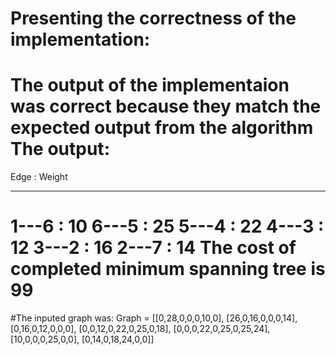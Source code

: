 #  Presenting the correctness of the implementation:
The output of the implementaion was correct because they match the expected output from the algorithm
The output:
==============================
Edge : Weight

------------
1---6 : 10
6---5 : 25
5---4 : 22
4---3 : 12
3---2 : 16
2---7 : 14
The cost of completed minimum spanning tree is 99
============================


#The inputed graph was:
Graph = [[0,28,0,0,0,10,0],
        [26,0,16,0,0,0,14],
        [0,16,0,12,0,0,0],
        [0,0,12,0,22,0,25,0,18],
        [0,0,0,22,0,25,0,25,24],
        [10,0,0,0,25,0,0],
        [0,14,0,18,24,0,0]]
        
